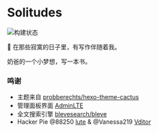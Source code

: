 # Solitudes

![构建状态](https://github.com/naiba/solitudes/workflows/Build%20Docker%20Image/badge.svg)



:smoking: 在那些寂寞的日子里，有写作伴随着我。

奶爸的一个小梦想，写一本书。

### 鸣谢

- 主题来自 [probberechts/hexo-theme-cactus](https://github.com/probberechts/hexo-theme-cactus)
- 管理面板界面 [AdminLTE](https://adminlte.io/)
- 全文搜索引擎 [blevesearch/bleve](https://github.com/blevesearch/bleve)
- Hacker Pie @88250 [lute](https://github.com/88250/lute) & @Vanessa219 [Vditor](https://github.com/Vanessa219/vditor)
